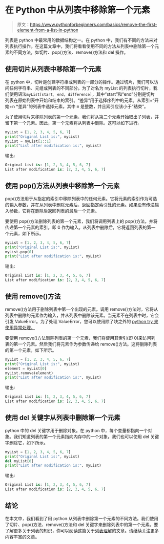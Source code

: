 # 在 Python 中从列表中移除第一个元素

> 原文：<https://www.pythonforbeginners.com/basics/remove-the-first-element-from-a-list-in-python>

列表是 python 中最常用的数据结构之一。在 python 中，我们有不同的方法来对列表执行操作。在这篇文章中，我们将看看使用不同的方法从列表中删除第一个元素的不同方法，如切片、pop()方法、remove()方法和 del 操作。

## 使用切片从列表中移除第一个元素

在 python 中，切片是创建字符串或列表的一部分的操作。通过切片，我们可以访问任何字符串、元组或列表的不同部分。为了对名为 myList 的列表执行切片，我们使用语法`myList[start, end, difference]`，其中“start”和“end”分别是切片列表在原始列表中开始和结束的索引。“差异”用于选择序列中的元素。从索引=“开始+n *差异”的列表中选择元素，其中 n 是整数，并且索引应该小于“结束”。

为了使用切片来移除列表的第一个元素，我们将从第二个元素开始取出子列表，并留下第一个元素。因此，第一个元素将从列表中删除。这可以如下进行。

```py
myList = [1, 2, 3, 4, 5, 6, 7]
print("Original List is:", myList)
myList = myList[1::1]
print("List after modification is:", myList)
```

输出:

```py
Original List is: [1, 2, 3, 4, 5, 6, 7]
List after modification is: [2, 3, 4, 5, 6, 7]
```

## 使用 pop()方法从列表中移除第一个元素

pop()方法用于从指定的索引中移除列表中的任何元素。它将元素的索引作为可选的输入参数，并在从列表中删除元素后，返回指定索引处的元素。如果没有传递输入参数，它将在删除后返回列表的最后一个元素。

要使用 pop()方法删除列表的第一个元素，我们将调用列表上的 pop()方法，并将传递第一个元素的索引，即 0 作为输入。从列表中删除后，它将返回列表的第一个元素，如下所示。

```py
myList = [1, 2, 3, 4, 5, 6, 7]
print("Original List is:", myList)
myList.pop(0)
print("List after modification is:", myList)
```

输出:

```py
Original List is: [1, 2, 3, 4, 5, 6, 7]
List after modification is: [2, 3, 4, 5, 6, 7]
```

## 使用 remove()方法

remove()方法用于删除列表中第一个出现的元素。调用 remove()方法时，它将从列表中删除的元素作为输入，并从列表中删除该元素。当元素不在列表中时，它会引发 ValueError。为了处理 ValueError，您可以使用除了块之外的 [python try 来使用异常处理。](https://www.pythonforbeginners.com/error-handling/python-try-and-except)

要使用 remove()方法删除列表的第一个元素，我们将使用其索引(即 0)来访问列表的第一个元素。然后我们将元素作为参数传递给 remove()方法。这将删除列表的第一个元素，如下所示。

```py
myList = [1, 2, 3, 4, 5, 6, 7]
print("Original List is:", myList)
element = myList[0]
myList.remove(element)
print("List after modification is:", myList)
```

输出:

```py
Original List is: [1, 2, 3, 4, 5, 6, 7]
List after modification is: [2, 3, 4, 5, 6, 7]
```

## 使用 del 关键字从列表中删除第一个元素

python 中的 del 关键字用于删除对象。在 python 中，每个变量都指向一个对象。我们知道列表的第一个元素指向内存中的一个对象，我们也可以使用 del 关键字删除它，如下所示。

```py
myList = [1, 2, 3, 4, 5, 6, 7]
print("Original List is:", myList)
del myList[0]
print("List after modification is:", myList)
```

输出:

```py
Original List is: [1, 2, 3, 4, 5, 6, 7]
List after modification is: [2, 3, 4, 5, 6, 7]
```

## 结论

在本文中，我们看到了用 python 从列表中删除第一个元素的不同方法。我们使用了切片、pop()方法、remove()方法和 del 关键字来删除列表中的第一个元素。要了解更多关于列表的知识，你可以阅读这篇关于[列表理解](https://www.pythonforbeginners.com/basics/list-comprehensions-in-python)的文章。请继续关注更多内容丰富的文章。